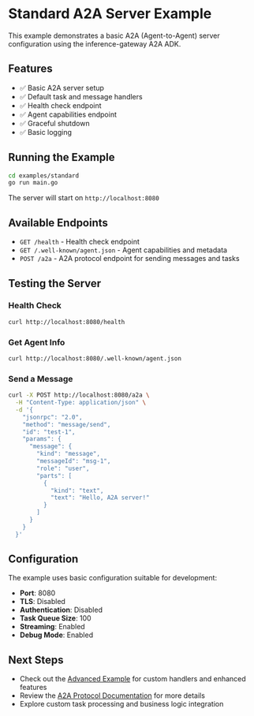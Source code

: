 # Standard A2A Server Example

This example demonstrates a basic A2A (Agent-to-Agent) server configuration using the inference-gateway A2A ADK.

## Features

- ✅ Basic A2A server setup
- ✅ Default task and message handlers
- ✅ Health check endpoint
- ✅ Agent capabilities endpoint
- ✅ Graceful shutdown
- ✅ Basic logging

## Running the Example

```bash
cd examples/standard
go run main.go
```

The server will start on `http://localhost:8080`

## Available Endpoints

- `GET /health` - Health check endpoint
- `GET /.well-known/agent.json` - Agent capabilities and metadata
- `POST /a2a` - A2A protocol endpoint for sending messages and tasks

## Testing the Server

### Health Check

```bash
curl http://localhost:8080/health
```

### Get Agent Info

```bash
curl http://localhost:8080/.well-known/agent.json
```

### Send a Message

```bash
curl -X POST http://localhost:8080/a2a \
  -H "Content-Type: application/json" \
  -d '{
    "jsonrpc": "2.0",
    "method": "message/send",
    "id": "test-1",
    "params": {
      "message": {
        "kind": "message",
        "messageId": "msg-1",
        "role": "user",
        "parts": [
          {
            "kind": "text",
            "text": "Hello, A2A server!"
          }
        ]
      }
    }
  }'
```

## Configuration

The example uses basic configuration suitable for development:

- **Port**: 8080
- **TLS**: Disabled
- **Authentication**: Disabled
- **Task Queue Size**: 100
- **Streaming**: Enabled
- **Debug Mode**: Enabled

## Next Steps

- Check out the [Advanced Example](../advanced/) for custom handlers and enhanced features
- Review the [A2A Protocol Documentation](../../README.md) for more details
- Explore custom task processing and business logic integration

